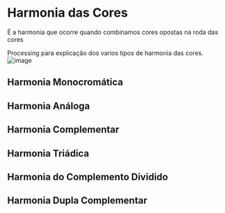 # Harmonia das Cores
É a harmonia que ocorre quando combinamos cores opostas na roda das cores

Processing para explicação dos varios tipos de harmonia das cores. 
![image](https://user-images.githubusercontent.com/40843724/150597895-8ce5017a-a29f-4fed-85ab-84753a02ea1b.png)

## Harmonia Monocromática

## Harmonia Análoga

## Harmonia Complementar

## Harmonia Triádica

## Harmonia do Complemento Dividido

## Harmonia Dupla Complementar
